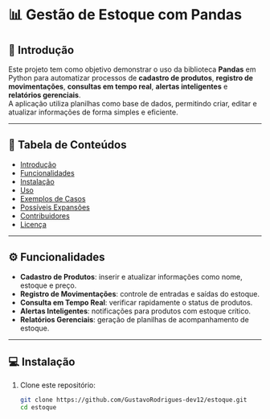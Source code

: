 # 📊 Gestão de Estoque com Pandas

## 📝 Introdução
Este projeto tem como objetivo demonstrar o uso da biblioteca **Pandas** em Python para automatizar processos de **cadastro de produtos**, **registro de movimentações**, **consultas em tempo real**, **alertas inteligentes** e **relatórios gerenciais**.  
A aplicação utiliza planilhas como base de dados, permitindo criar, editar e atualizar informações de forma simples e eficiente.

---

## 📂 Tabela de Conteúdos
- [Introdução](#-introdução)
- [Funcionalidades](#-funcionalidades)
- [Instalação](#-instalação)
- [Uso](#-uso)
- [Exemplos de Casos](#-exemplos-de-casos)
- [Possíveis Expansões](#-possíveis-expansões)
- [Contribuidores](#-contribuidores)
- [Licença](#-licença)

---

## ⚙️ Funcionalidades
- **Cadastro de Produtos**: inserir e atualizar informações como nome, estoque e preço.  
- **Registro de Movimentações**: controle de entradas e saídas do estoque.  
- **Consulta em Tempo Real**: verificar rapidamente o status de produtos.  
- **Alertas Inteligentes**: notificações para produtos com estoque crítico.  
- **Relatórios Gerenciais**: geração de planilhas de acompanhamento de estoque.  

---

## 💻 Instalação
1. Clone este repositório:
   ```bash
   git clone https://github.com/GustavoRodrigues-dev12/estoque.git
   cd estoque
